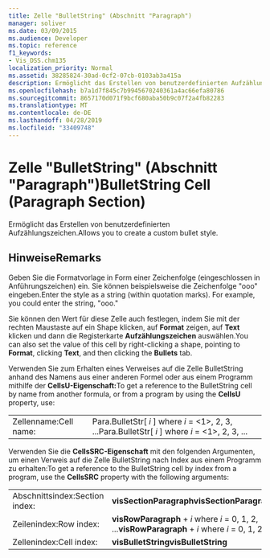 ```yaml
---
title: Zelle "BulletString" (Abschnitt "Paragraph")
manager: soliver
ms.date: 03/09/2015
ms.audience: Developer
ms.topic: reference
f1_keywords:
- Vis_DSS.chm135
localization_priority: Normal
ms.assetid: 38285824-30ad-0cf2-07cb-0103ab3a415a
description: Ermöglicht das Erstellen von benutzerdefinierten Aufzählungszeichen.
ms.openlocfilehash: b7a1d7f845c7b9945670240361a4ac66efa80786
ms.sourcegitcommit: 8657170d071f9bcf680aba50b9c07f2a4fb82283
ms.translationtype: MT
ms.contentlocale: de-DE
ms.lasthandoff: 04/28/2019
ms.locfileid: "33409748"
---
```

# <a name="bulletstring-cell-paragraph-section"></a><span data-ttu-id="dcd59-103">Zelle "BulletString" (Abschnitt "Paragraph")</span><span class="sxs-lookup"><span data-stu-id="dcd59-103">BulletString Cell (Paragraph Section)</span></span>

<span data-ttu-id="dcd59-104">Ermöglicht das Erstellen von benutzerdefinierten Aufzählungszeichen.</span><span class="sxs-lookup"><span data-stu-id="dcd59-104">Allows you to create a custom bullet style.</span></span> 
  
## <a name="remarks"></a><span data-ttu-id="dcd59-105">Hinweise</span><span class="sxs-lookup"><span data-stu-id="dcd59-105">Remarks</span></span>

<span data-ttu-id="dcd59-p101">Geben Sie die Formatvorlage in Form einer Zeichenfolge (eingeschlossen in Anführungszeichen) ein. Sie können beispielsweise die Zeichenfolge "ooo" eingeben.</span><span class="sxs-lookup"><span data-stu-id="dcd59-p101">Enter the style as a string (within quotation marks). For example, you could enter the string, "ooo."</span></span>
  
<span data-ttu-id="dcd59-108">Sie können den Wert für diese Zelle auch festlegen, indem Sie mit der rechten Maustaste auf ein Shape klicken, auf **Format** zeigen, auf **Text** klicken und dann die Registerkarte **Aufzählungszeichen** auswählen.</span><span class="sxs-lookup"><span data-stu-id="dcd59-108">You can also set the value of this cell by right-clicking a shape, pointing to **Format**, clicking **Text**, and then clicking the **Bullets** tab.</span></span> 
  
<span data-ttu-id="dcd59-109">Verwenden Sie zum Erhalten eines Verweises auf die Zelle BulletString anhand des Namens aus einer anderen Formel oder aus einem Programm mithilfe der **CellsU-Eigenschaft:**</span><span class="sxs-lookup"><span data-stu-id="dcd59-109">To get a reference to the BulletString cell by name from another formula, or from a program by using the **CellsU** property, use:</span></span> 
  
|||
|:-----|:-----|
|<span data-ttu-id="dcd59-110">Zellenname:</span><span class="sxs-lookup"><span data-stu-id="dcd59-110">Cell name:</span></span>  <br/> |<span data-ttu-id="dcd59-111">Para.BulletStr[ *i*  ] where  *i*  = <1>, 2, 3, ...</span><span class="sxs-lookup"><span data-stu-id="dcd59-111">Para.BulletStr[ *i*  ]           where  *i*  = <1>, 2, 3, ...</span></span>  <br/> |
   
<span data-ttu-id="dcd59-112">Verwenden Sie die **CellsSRC-Eigenschaft** mit den folgenden Argumenten, um einen Verweis auf die Zelle BulletString nach Index aus einem Programm zu erhalten:</span><span class="sxs-lookup"><span data-stu-id="dcd59-112">To get a reference to the BulletString cell by index from a program, use the **CellsSRC** property with the following arguments:</span></span> 
  
|||
|:-----|:-----|
|<span data-ttu-id="dcd59-113">Abschnittsindex:</span><span class="sxs-lookup"><span data-stu-id="dcd59-113">Section index:</span></span>  <br/> |<span data-ttu-id="dcd59-114">**visSectionParagraph**</span><span class="sxs-lookup"><span data-stu-id="dcd59-114">**visSectionParagraph**</span></span> <br/> |
|<span data-ttu-id="dcd59-115">Zeilenindex:</span><span class="sxs-lookup"><span data-stu-id="dcd59-115">Row index:</span></span>  <br/> |<span data-ttu-id="dcd59-116">**visRowParagraph**  +   *i* where *i* = 0, 1, 2, ...</span><span class="sxs-lookup"><span data-stu-id="dcd59-116">**visRowParagraph** +  *i*           where  *i*  = 0, 1, 2, ...</span></span>  <br/> |
|<span data-ttu-id="dcd59-117">Zellenindex:</span><span class="sxs-lookup"><span data-stu-id="dcd59-117">Cell index:</span></span>  <br/> |<span data-ttu-id="dcd59-118">**visBulletString**</span><span class="sxs-lookup"><span data-stu-id="dcd59-118">**visBulletString**</span></span> <br/> |
   

